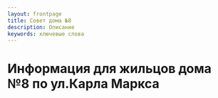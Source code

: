 ```yaml
---
layout: frontpage
title: Совет дома №8
description: Описание
keywords: ключевые слова
---
```


# Информация для жильцов дома №8 по ул.Карла Маркса
